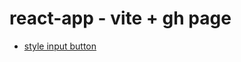 # react-app - vite + gh page

- [style input button](https://stackoverflow.com/questions/572768/styling-an-input-type-file-button)
